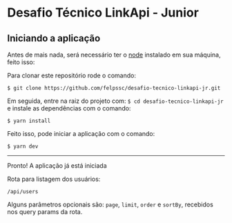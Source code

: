 # Desafio Técnico LinkApi - Junior

## Iniciando a aplicação
Antes de mais nada, será necessário ter o [node](https://nodebr.org/) instalado em sua máquina, feito isso:

Para clonar este repositório rode o comando:
```
$ git clone https://github.com/felpssc/desafio-tecnico-linkapi-jr.git
``` 

Em seguida, entre na raiz do projeto com: `$ cd desafio-tecnico-linkapi-jr` e instale as dependências com o comando: 
``` 
$ yarn install
```
Feito isso, pode iniciar a aplicação com o comando:
```
$ yarn dev
```

---

Pronto! A aplicação já está iniciada

Rota para listagem dos usuários:
```
/api/users
```
Alguns parâmetros opcionais são: `page`, `limit`, `order` e `sortBy`, recebidos nos query params da rota.


